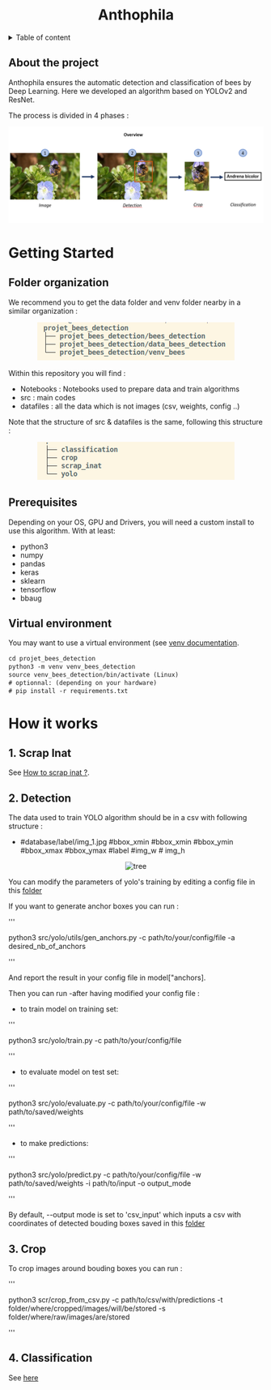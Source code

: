 <h1 align="center">Anthophila</h3>


<!-- TABLE OF CONTENTS -->
<details>
  <summary>Table of content</summary>
  <ol>
    <li>
      <a href="#about-the-project">About the project</a>
    </li>
    <li>
      <a href="#getting-started">Getting Started</a>
      <ul>
        <li><a href="#prerequisites">Prerequisites</a></li>
        <li><a href="#installation">Virtual environment</a></li>
        <li><a href="#installation">Folder organization</a></li>
      </ul>
    </li>
    <li><a href="#how-it-works">How it works</a></li>
    <li><a href="#how-to-use-it">How to use it</a></li>
  </ol>
</details>


<!-- ABOUT THE PROJECT -->
## About the project
Anthophila ensures the automatic detection and classification of bees by Deep Learning.
Here we developed an algorithm based on YOLOv2 and ResNet.

The process is divided in 4 phases : 


<div style="text-align: center;">
  <img src="datafiles/imgs_for_readme/thumbnail_fonctionnement_general_algo.png" alt="tree">
</div>



<!-- GETTING STARTED -->
# Getting Started


## Folder organization
We recommend you to get the data folder and venv folder nearby in a similar organization :

<div style="text-align: center;">
  <img src="datafiles/imgs_for_readme/folder_structure_1.png" alt="tree">
</div>

Within this repository you will find : 

- Notebooks : Notebooks used to prepare data and train algorithms
- src : main codes
- datafiles : all the data which is not images (csv, weights, config ..)

Note that the structure of src & datafiles is the same, following this structure : 


<div style="text-align: center;">
  <img src="datafiles/imgs_for_readme/folder_structure_2.png" alt="tree">
</div>


## Prerequisites
Depending on your OS, GPU and Drivers, you will need a custom install to use this algorithm. With at least:
* python3
* numpy
* pandas
* keras
* sklearn
* tensorflow
* bbaug

## Virtual environment
You may want to use a virtual environment (see [venv documentation](https://docs.python.org/3/library/venv.html).
```
cd projet_bees_detection
python3 -m venv venv_bees_detection
source venv_bees_detection/bin/activate (Linux)
# optionnal: (depending on your hardware) 
# pip install -r requirements.txt

```

<!-- HOW IT WORK -->
# How it works


## 1. Scrap Inat

See [How to scrap inat ?](/home/basile/Documents/bees_detection/datafiles/scrap_inat/GuideINatScrapping.txt).

## 2. Detection

The data used to train YOLO algorithm should be in a csv with following structure : 

- #database/label/img_1.jpg #bbox_xmin #bbox_xmin #bbox_ymin #bbox_xmax #bbox_ymax #label #img_w # img_h

<div style="text-align: center;">
  <img src="/datafiles/imgs_for_readme/example_yolo_input_csv.png_" alt="tree">
</div>

You can modify the parameters of yolo's training by editing a config file in this [folder]('/home/basile/Documents/bees_detection/datafiles/yolo/configs')

If you want to generate anchor boxes you can run : 

'''

python3 src/yolo/utils/gen_anchors.py -c path/to/your/config/file -a desired_nb_of_anchors

'''

And report the result in your config file in model["anchors].


Then you can run -after having modified your config file :

- to train model on training set:

'''

python3 src/yolo/train.py  -c path/to/your/config/file

'''

- to evaluate model on test set:

'''

python3 src/yolo/evaluate.py  -c path/to/your/config/file -w path/to/saved/weights

'''

- to make predictions:


'''

python3 src/yolo/predict.py  -c path/to/your/config/file -w path/to/saved/weights -i path/to/input -o output_mode

'''

By default, --output mode is set to 'csv_input' which inputs a csv with coordinates of detected bouding boxes saved in this [folder](datafiles/crop/predict_csv)

## 3. Crop

To crop images around bouding boxes you can run : 

'''

python3 scr/crop_from_csv.py -c path/to/csv/with/predictions -t folder/where/cropped/images/will/be/stored
-s folder/where/raw/images/are/stored 

'''

## 4. Classification 

See [here]('datafiles/classification/)


